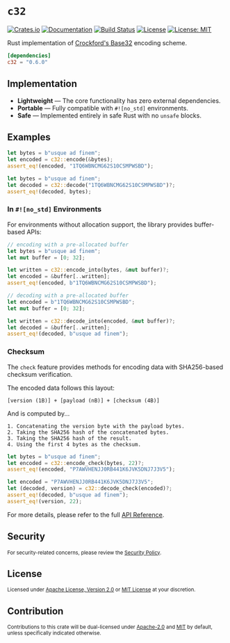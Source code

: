`c32`
===============

[![Crates.io](https://img.shields.io/crates/v/c32.svg)][Crates.io]
[![Documentation](https://docs.rs/c32/badge.svg)][Docs.rs]
[![Build Status](https://img.shields.io/github/actions/workflow/status/52/c32/rust.yml?branch=master)][Workflow]
[![License](https://img.shields.io/badge/License-Apache%202.0-blue.svg)][License-Apache]
[![License: MIT](https://img.shields.io/badge/License-MIT-yellow.svg)][License-MIT]

Rust implementation of [Crockford's Base32][Crockford] encoding scheme.

```toml
[dependencies]
c32 = "0.6.0"
```

## Implementation

* **Lightweight** — The core functionality has zero external dependencies.
* **Portable** — Fully compatible with `#![no_std]` environments.
* **Safe** — Implemented entirely in safe Rust with no `unsafe` blocks.

## Examples

```rust
let bytes = b"usque ad finem";
let encoded = c32::encode(&bytes);
assert_eq!(encoded, "1TQ6WBNCMG62S10CSMPWSBD");
```

```rust
let bytes = b"usque ad finem";
let decoded = c32::decode("1TQ6WBNCMG62S10CSMPWSBD")?;
assert_eq!(decoded, bytes);
```

### In `#![no_std]` Environments

For environments without allocation support, the library provides buffer-based APIs:

```rust
// encoding with a pre-allocated buffer
let bytes = b"usque ad finem";
let mut buffer = [0; 32];

let written = c32::encode_into(bytes, &mut buffer)?;
let encoded = &buffer[..written];
assert_eq!(encoded, b"1TQ6WBNCMG62S10CSMPWSBD");
```

```rust
// decoding with a pre-allocated buffer
let encoded = b"1TQ6WBNCMG62S10CSMPWSBD";
let mut buffer = [0; 32];

let written = c32::decode_into(encoded, &mut buffer)?;
let decoded = &buffer[..written];
assert_eq!(decoded, b"usque ad finem");
```

### Checksum

The `check` feature provides methods for encoding data with SHA256-based checksum verification.

The encoded data follows this layout:

```text
[version (1B)] + [payload (nB)] + [checksum (4B)]
```

And is computed by...

```text
1. Concatenating the version byte with the payload bytes.
2. Taking the SHA256 hash of the concatenated bytes.
3. Taking the SHA256 hash of the result.
4. Using the first 4 bytes as the checksum.
```

```rust
let bytes = b"usque ad finem";
let encoded = c32::encode_check(bytes, 22)?;
assert_eq!(encoded, "P7AWVHENJJ0RB441K6JVK5DNJ7J3V5");
```

```rust
let encoded = "P7AWVHENJJ0RB441K6JVK5DNJ7J3V5";
let (decoded, version) = c32::decode_check(encoded)?;
assert_eq!(decoded, b"usque ad finem");
assert_eq!(version, 22);
```

For more details, please refer to the full [API Reference][Docs.rs].

## Security

<sup>
For security-related concerns, please review the <a href="SECURITY.md">Security Policy</a>.
</sup>

## License

<sup>
Licensed under <a href="LICENSE-APACHE">Apache License, Version 2.0</a> or <a href="LICENSE-MIT">MIT License</a> at your discretion.
</sup>

## Contribution

<sup>
Contributions to this crate will be dual-licensed under <a href="LICENSE-APACHE">Apache-2.0</a> and <a href="LICENSE-MIT">MIT</a> by default, unless specifically indicated otherwise.
</sup>

[Crates.io]: https://crates.io/crates/c32
[Docs.rs]: https://docs.rs/c32
[Workflow]: https://github.com/52/c32/actions
[License-Apache]: https://opensource.org/licenses/Apache-2.0
[License-MIT]: https://opensource.org/licenses/MIT
[Crockford]: https://www.crockford.com/base32.html
